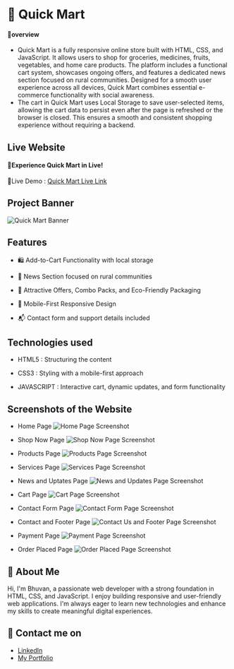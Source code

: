 # 🛒 Quick Mart

#### 🔰overview
- Quick Mart is a fully responsive online store built with HTML, CSS, and JavaScript. It allows users to shop for groceries, medicines, fruits, vegetables, and home care products. The platform includes a functional cart system, showcases ongoing offers, and features a dedicated news section focused on rural communities. Designed for a smooth user experience across all devices, Quick Mart combines essential e-commerce functionality with social awareness.
- The cart in Quick Mart uses Local Storage to save user-selected items, allowing the cart data to persist even after the page is refreshed or the browser is closed. This ensures a smooth and consistent shopping experience without requiring a backend.
## Live Website
#### 🚀Experience  Quick Mart in Live!
🔗Live Demo :
[Quick Mart Live Link](https://bhuvan-anupoju.github.io/Quick-Mart/)
## Project Banner
![Quick Mart Banner](https://github.com/user-attachments/assets/0554b689-31b7-4503-9378-37506d3e6aca)

## Features

- 🛍️ Add-to-Cart Functionality with local storage


- 📰 News Section focused on rural communities

- 🎉 Attractive Offers, Combo Packs, and  Eco-Friendly  Packaging 

- 📲 Mobile-First Responsive Design

- 📬 Contact form and support details included


## Technologies used

- HTML5 : Structuring the content

- CSS3 : Styling with a mobile-first approach

- JAVASCRIPT : Interactive cart, dynamic updates, and form functionality

## Screenshots of the Website
- Home Page
![Home Page Screenshot](https://github.com/user-attachments/assets/84e77b0b-c476-4ce7-8eb3-3fffa909d132)

- Shop Now Page
![Shop Now Page Screenshot](https://github.com/user-attachments/assets/ba27221e-0401-408c-90a1-41e132683f18)

- Products Page
![Products Page Screenshot](https://github.com/user-attachments/assets/87041664-694c-4ccb-87d8-5519464def22)

- Services Page
![Services Page Screenshot](https://github.com/user-attachments/assets/b23dd7cc-3eb6-4a9c-96e6-f295d8226dc5)

- News and Uptates Page 
![News and Updates Page Screenshot](https://github.com/user-attachments/assets/c5ce90e4-b2e3-4366-aee1-11d6bb8ede53)

- Cart  Page
![Cart Page Screenshot](https://github.com/user-attachments/assets/1696ad18-1912-4a29-8c7f-bdbc158b486b)

- Contact Form Page
![Contact Form Page Screenshot](https://github.com/user-attachments/assets/02fd945b-c07a-4616-9c2d-7ac5cbd1bc5c)

- Contact and Footer Page
![Contact Us and Footer Page Screenshot](https://github.com/user-attachments/assets/b6c4e7a9-0af1-4631-b342-b593233487b4)

- Payment Page
![Payment Page Screenshot](https://github.com/user-attachments/assets/70d0d7d1-1d54-4513-bd52-f737d53f82aa)

- Order Placed  Page
![Order Placed Page Screenshot](https://github.com/user-attachments/assets/ff5d901c-5eee-4606-a164-701b9b9f3f39)

## 👦 About Me
Hi, I'm Bhuvan, a passionate web developer with a strong foundation in HTML, CSS, and JavaScript. I enjoy building responsive and user-friendly web applications. I'm always eager to learn new technologies and enhance my skills to create meaningful digital experiences.
## 🔗 Contact me on
- [LinkedIn](https://www.linkedin.com/in/bhuvan-anupoju/)
- [My Portfolio](https://bhuvan-anupoju.github.io/Bhuvan.dev/)









